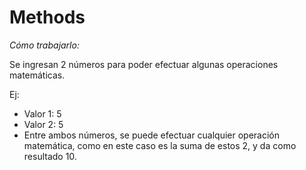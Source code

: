 # Methods

_Cómo trabajarlo:_

Se ingresan 2 números para poder efectuar algunas operaciones matemáticas.

Ej:

- Valor 1: 5
- Valor 2: 5
- Entre ambos números, se puede efectuar cualquier operación matemática, como en este caso es la suma de estos 2, y da como resultado 10.
